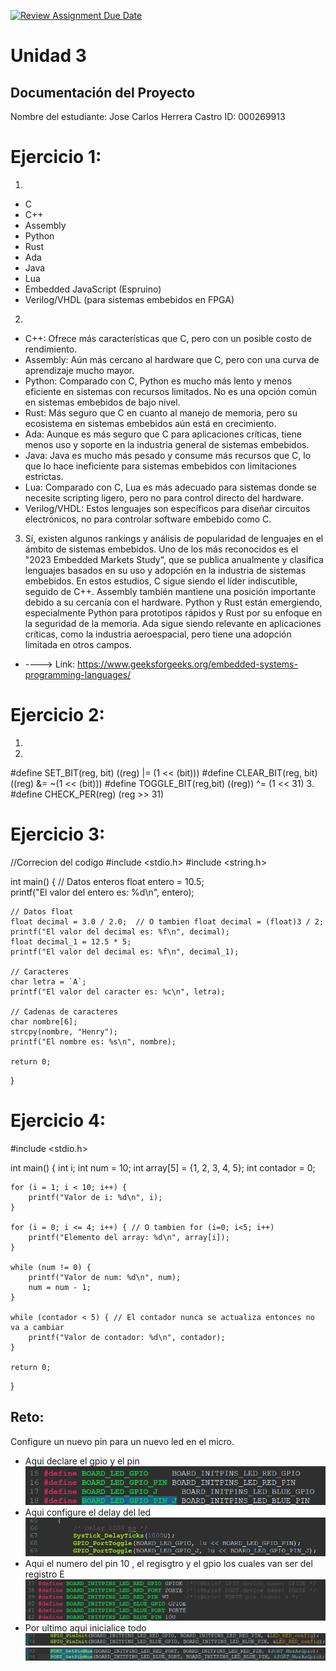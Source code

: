 [![Review Assignment Due Date](https://classroom.github.com/assets/deadline-readme-button-22041afd0340ce965d47ae6ef1cefeee28c7c493a6346c4f15d667ab976d596c.svg)](https://classroom.github.com/a/tn5SB-Yw)
# Unidad 3
## Documentación del Proyecto
 
Nombre del estudiante: Jose Carlos Herrera Castro
ID: 000269913

# Ejercicio 1:
1. 
- C
- C++
- Assembly
- Python
- Rust
- Ada
- Java
- Lua
- Embedded JavaScript (Espruino)
- Verilog/VHDL (para sistemas embebidos en FPGA)

2. 
- C++: Ofrece más características que C, pero con un posible costo de rendimiento.
- Assembly: Aún más cercano al hardware que C, pero con una curva de aprendizaje mucho mayor.
- Python: Comparado con C, Python es mucho más lento y menos eficiente en sistemas con recursos limitados. No es una opción común en sistemas embebidos de bajo nivel.
- Rust: Más seguro que C en cuanto al manejo de memoria, pero su ecosistema en sistemas embebidos aún está en crecimiento.
- Ada: Aunque es más seguro que C para aplicaciones críticas, tiene menos uso y soporte en la industria general de sistemas embebidos.
- Java: Java es mucho más pesado y consume más recursos que C, lo que lo hace ineficiente para sistemas embebidos con limitaciones estrictas.
- Lua: Comparado con C, Lua es más adecuado para sistemas donde se necesite scripting ligero, pero no para control directo del hardware.
- Verilog/VHDL: Estos lenguajes son específicos para diseñar circuitos electrónicos, no para controlar software embebido como C.

3. Sí, existen algunos rankings y análisis de popularidad de lenguajes en el ámbito de sistemas embebidos. Uno de los más reconocidos es el "2023 Embedded Markets Study", que se publica anualmente y clasifica lenguajes basados en su uso y adopción en la industria de sistemas embebidos.
En estos estudios, C sigue siendo el líder indiscutible, seguido de C++. Assembly también mantiene una posición importante debido a su cercanía con el hardware. Python y Rust están emergiendo, especialmente Python para prototipos rápidos y Rust por su enfoque en la seguridad de la memoria. Ada sigue siendo relevante en aplicaciones críticas, como la industria aeroespacial, pero tiene una adopción limitada en otros campos.
- ----> Link: https://www.geeksforgeeks.org/embedded-systems-programming-languages/

# Ejercicio 2:
1. 

2. 
#define SET_BIT(reg, bit) ((reg) |= (1 << (bit)))
#define CLEAR_BIT(reg, bit) ((reg) &= ~(1 << (bit)))
#define TOGGLE_BIT(reg,bit) ((reg)) ^=  (1 << 31)
3.  
#define CHECK_PER(reg) (reg >> 31)


# Ejercicio 3:

//Correcion del codigo
#include <stdio.h>
#include <string.h>

int main() {
    // Datos enteros
    float entero = 10.5;  
    printf("El valor del entero es: %d\n", entero);  

    // Datos float
    float decimal = 3.0 / 2.0;  // O tambien float decimal = (float)3 / 2;
    printf("El valor del decimal es: %f\n", decimal);  
    float decimal_1 = 12.5 * 5;  
    printf("El valor del decimal es: %f\n", decimal_1);  

    // Caracteres
    char letra = `A`;  
    printf("El valor del caracter es: %c\n", letra);

    // Cadenas de caracteres
    char nombre[6];  
    strcpy(nombre, "Henry");  
    printf("El nombre es: %s\n", nombre);

    return 0;
}

# Ejercicio 4:

#include <stdio.h>

int main() {
    int i;
    int num = 10;
    int array[5] = {1, 2, 3, 4, 5};
    int contador = 0;

    for (i = 1; i < 10; i++) {
        printf("Valor de i: %d\n", i);
    }

    for (i = 0; i <= 4; i++) { // O tambien for (i=0; i<5; i++)
        printf("Elemento del array: %d\n", array[i]);
    }

    while (num != 0) {
        printf("Valor de num: %d\n", num);
        num = num - 1;  
    }

    while (contador < 5) { // El contador nunca se actualiza entonces no va a cambiar
        printf("Valor de contador: %d\n", contador);
    }

    return 0;
}

## Reto:
Configure un nuevo pin para un nuevo led en el micro.
- Aqui declare el gpio y el pin 
![alt text](image.png)
- Aqui configure el delay del led
![alt text](image-1.png)
- Aqui el numero del pin 10 , el regisgtro y el gpio los cuales van ser del registro E 
![alt text](image-2.png)
- Por ultimo aqui inicialice todo 
![alt text](image-3.png)
![alt text](image-4.png)